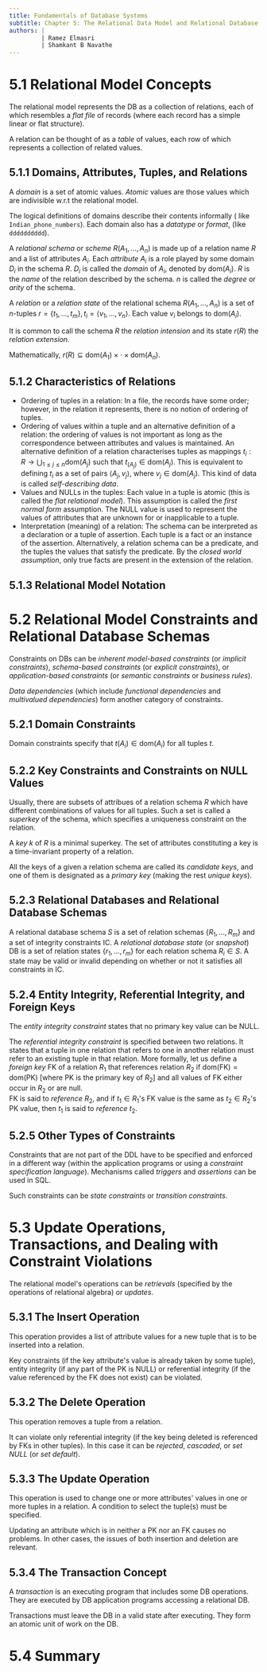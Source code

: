 ```yaml
---
title: Fundamentals of Database Systems
subtitle: Chapter 5: The Relational Data Model and Relational Database Constraints
authors: |
         | Ramez Elmasri
         | Shamkant B Navathe
---
```


# 5.1 Relational Model Concepts
The relational model represents the DB as a collection of relations, each of which resembles a *flat file* of records (where each record has a simple linear or flat structure).  

A relation can be thought of as a *table* of values, each row of which represents a collection of related values.

## 5.1.1 Domains, Attributes, Tuples, and Relations
A *domain* is a set of atomic values. *Atomic* values are those values which are indivisible w.r.t the relational model.  

The logical definitions of domains describe their contents informally ( like `Indian_phone_numbers`). Each domain also has a *datatype* or *format*, (like `dddddddddd`).  

A *relational schema* or *scheme* $R(A_1, \dots, A_n)$ is made up of a relation name $R$ and a list of attributes $A_i$. Each *attribute* $A_i$ is a role played by some domain $D_i$ in the schema $R$. $D_i$ is called the *domain* of $A_i$, denoted by $\text{dom}(A_i)$. $R$ is the *name* of the relation described by the schema. $n$ is called the *degree* or *arity* of the schema.  

A *relation* or a *relation state* of the relational schema $R(A_1, \dots, A_n)$ is a set of $n$-tuples $r = \{t_1, \dots, t_m\}, t_i = \langle v_1, \dots, v_n \rangle$. Each value $v_i$ belongs to $\text{dom}(A_i)$.  

It is common to call the schema $R$ the *relation intension* and its state $r(R)$ the *relation extension*.  

Mathematically, $r(R) \subseteq \text{dom}(A_1) \times \cdot \times \text{dom}(A_n)$.

## 5.1.2 Characteristics of Relations
* Ordering of tuples in a relation: In a file, the records have some order; however, in the relation it represents, there is no notion of ordering of tuples.
* Ordering of values within a tuple and an alternative definition of a relation: the ordering of values is not important as long as the correspondence between attributes and values is maintained. An alternative definition of a relation characterises tuples as mappings $t_i : R \to \bigcup_{1 \leq j \leq n} \text{dom}(A_j)$ such that $t_(A_j) \in \text{dom}(A_j)$. This is equivalent to defining $t_i$ as a set of pairs $\langle A_j, v_j \rangle$, where $v_j \in \text{dom}(A_j)$. This kind of data is called *self-describing data*.
* Values and NULLs in the tuples: Each value in a tuple is atomic (this is called the *flat relational model*). This assumption is called the *first normal form* assumption. The NULL value is used to represent the values of attributes that are unknown for or inapplicable to a tuple.  
* Interpretation (meaning) of a relation: The schema can be interpreted as a declaration or a tuple of assertion. Each tuple is a fact or an instance of the assertion. Alternatively, a relation schema can be a predicate, and the tuples the values that satisfy the predicate. By the *closed world assumption*, only true facts are present in the extension of the relation.

## 5.1.3 Relational Model Notation

# 5.2 Relational Model Constraints and Relational Database Schemas
Constraints on DBs can be *inherent model-based constraints* (or *implicit constraints*), *schema-based constraints* (or *explicit constraints*), or *application-based constraints* (or *semantic constraints* or *business rules*).  

*Data dependencies* (which include *functional dependencies* and *multivalued dependencies*) form another category of constraints.

## 5.2.1 Domain Constraints
Domain constraints specify that $t(A_i) \in \text{dom}(A_i)$ for all tuples $t$.

## 5.2.2 Key Constraints and Constraints on NULL Values
Usually, there are subsets of attribues of a relation schema $R$ which have different combinations of values for all tuples. Such a set is called a *superkey* of the schema, which specifies a uniqueness constraint on the relation.  

A *key* $k$ of $R$ is a minimal superkey. The set of attributes constituting a key is a time-invariant property of a relation.  

All the keys of a given a relation schema are called its *candidate keys*, and one of them is designated as a *primary key* (making the rest *unique keys*).

## 5.2.3 Relational Databases and Relational Database Schemas
A relational database schema $S$ is a set of relation schemas $\{R_1, \dots, R_m\}$ and a set of integrity constraints IC. A *relational database state* (or *snapshot*) DB is a set of relation states $\{r_1, \dots, r_m\}$ for each relation schema $R_i \in S$. A state may be valid or invalid depending on whether or not it satisfies all constraints in IC.

## 5.2.4 Entity Integrity, Referential Integrity, and Foreign Keys
The *entity integrity constraint* states that no primary key value can be NULL.  

The *referential integrity constraint* is specified between two relations. It states that a tuple in one relation that refers to one in another relation must refer to an existing tuple in that relation. More formally, let us define a *foreign key* FK of a relation $R_1$ that references relation $R_2$ if $\text{dom}(\text{FK}) = \text{dom}(\text{PK})$ [where PK is the primary key of $R_2$] and all values of FK either occur in $R_2$ or are null.  
FK is said to *reference* $R_2$, and if $t_1 \in R_1$'s FK value is the same as $t_2 \in R_2$'s PK value, then $t_1$ is said to *reference* $t_2$.

## 5.2.5 Other Types of Constraints
Constraints that are not part of the DDL have to be specified and enforced in a different way (within the application programs or using a *constraint specification language*). Mechanisms called *triggers* and *assertions* can be used in SQL.  

Such constraints can be *state constraints* or *transition constraints*.

# 5.3 Update Operations, Transactions, and Dealing with Constraint Violations
The relational model's operations can be *retrievals* (specified by the operations of relational algebra) or *updates*.

## 5.3.1 The Insert Operation
This operation provides a list of attribute values for a new tuple that is to be inserted into a relation.  

Key constraints (if the key attribute's value is already taken by some tuple), entity integrity (if any part of the PK is NULL) or referential integrity (if the value referenced by the FK does not exist) can be violated.

## 5.3.2 The Delete Operation
This operation removes a tuple from a relation.  

It can violate only referential integrity (if the key being deleted is referenced by FKs in other tuples). In this case it can be *rejected*, *cascaded*, or *set NULL* (or *set default*).

## 5.3.3 The Update Operation
This operation is used to change one or more attributes' values in one or more tuples in a relation. A condition to select the tuple(s) must be specified.  

Updating an attribute which is in neither a PK nor an FK causes no problems. In other cases, the issues of both insertion and deletion are relevant.

## 5.3.4 The Transaction Concept
A *transaction* is an executing program that includes some DB operations. They are executed by DB application programs accessing a relational DB.  

Transactions must leave the DB in a valid state after executing. They form an atomic unit of work on the DB.

# 5.4 Summary

